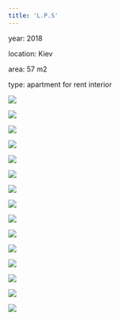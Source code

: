 ```yaml
---
title: 'L.P.S'
---
```


<div class="project-description">
<p>year: 2018</p>
<p>location: Kiev</p>
<p>area: 57 m2</p>
<p>type: apartment for rent interior</p>
</div>

<div class="clearfix"></div>
<div id="project-images" class="owl-carousel owl-theme" markdown="1">

![](LPS_1.jpg)

![](LPS_2.jpg)

![](LPS_3.jpg)

![](LPS_4.jpg)

![](LPS_5.jpg)

![](LPS_7.jpg)

![](LPS_8.jpg)

![](LPS_9.jpg)

![](LPS_10.jpg)

![](LPS_11.jpg)

![](LPS_12.jpg)

![](LPS_13.jpg)

![](LPS_14.jpg)

![](LPS_15.jpg)

![](LPS_16.jpg)

</div>